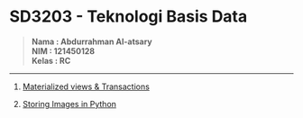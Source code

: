 # SD3203 - Teknologi Basis Data

> **Nama : Abdurrahman Al-atsary** <br>
> **NIM : 121450128** <br>
> **Kelas : RC**

---

1. [Materialized views & Transactions](/121450128_Abdurrahman%20Al-atsary/Jawaban_Tugas_1/materialized-views-transactions.md)

2. [Storing Images in Python](</121450128_Abdurrahman%20Al-atsary/Tugas%202%20(Pembuatan%20Artikel%20Menyimpan%20Gambar)/121450128.md>)

